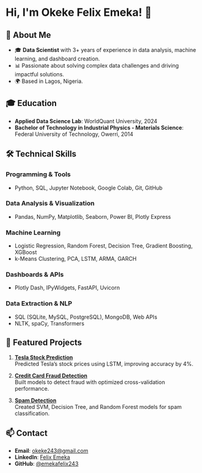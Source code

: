 # Hi, I'm Okeke Felix Emeka! 👋

## 🚀 About Me
- 🎓 **Data Scientist** with 3+ years of experience in data analysis, machine learning, and dashboard creation.
- 📊 Passionate about solving complex data challenges and driving impactful solutions.
- 🌍 Based in Lagos, Nigeria.

## 🎓 Education
- **Applied Data Science Lab**: WorldQuant University, 2024
- **Bachelor of Technology in Industrial Physics - Materials Science**: Federal University of Technology, Owerri, 2014


## 🛠 Technical Skills

### Programming & Tools
- Python, SQL, Jupyter Notebook, Google Colab, Git, GitHub

### Data Analysis & Visualization
- Pandas, NumPy, Matplotlib, Seaborn, Power BI, Plotly Express

### Machine Learning
- Logistic Regression, Random Forest, Decision Tree, Gradient Boosting, XGBoost
- k-Means Clustering, PCA, LSTM, ARMA, GARCH

### Dashboards & APIs
- Plotly Dash, IPyWidgets, FastAPI, Uvicorn

### Data Extraction & NLP
- SQL (SQLite, MySQL, PostgreSQL), MongoDB, Web APIs
- NLTK, spaCy, Transformers


## 📂 Featured Projects
1. **[Tesla Stock Prediction](https://github.com/emekafelix243/TESLA-STOCK-PREDICTION-MODEL/tree/main)**  
   Predicted Tesla’s stock prices using LSTM, improving accuracy by 4%.

2. **[Credit Card Fraud Detection](https://github.com/emekafelix243/CREDIT-CARD-FRAUD-DETECTION-MODEL/tree/main)**  
   Built models to detect fraud with optimized cross-validation performance.

3. **[Spam Detection](https://github.com/emekafelix243/SPAM-DETECTION-MODEL/tree/main)**  
   Created SVM, Decision Tree, and Random Forest models for spam classification.

## 📫 Contact
- **Email**: [okeke243@gmail.com](mailto:okeke243@gmail.com)
- **LinkedIn**: [Felix Emeka](https://linkedin.com/in/felix-emeka-281629129)
- **GitHub**: [@emekafelix243](https://github.com/emekafelix243)
